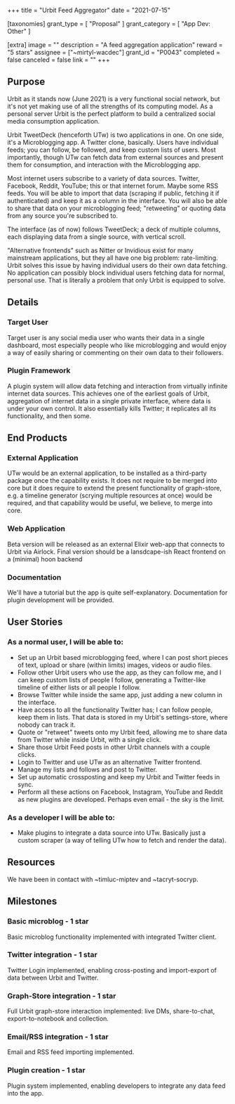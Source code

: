 +++
title = "Urbit Feed Aggregator"
date = "2021-07-15"

[taxonomies]
grant_type = [ "Proposal" ]
grant_category = [ "App Dev: Other" ]

[extra]
image = ""
description = "A feed aggregation application"
reward = "5 stars"
assignee = ["~mirtyl-wacdec"]
grant_id = "P0043"
completed = false
canceled = false
link = ""
+++

## Purpose

Urbit as it stands now (June 2021) is a very functional social network, but it's not yet making use of all the strengths of its computing model.
As a personal server Urbit is the perfect platform to build a centralized social media consumption application.

Urbit TweetDeck (henceforth UTw) is two applications in one. On one side, it's a Microblogging app. A Twitter clone, basically. Users have individual feeds; you can follow, be followed, and keep custom lists of users.
Most importantly, though UTw can fetch data from external sources and present them for consumption, and interaction with the Microblogging app.

Most internet users subscribe to a variety of data sources. Twitter, Facebook, Reddit, YouTube; this or that internet forum. Maybe some RSS feeds.
You will be able to import that data (scraping if public, fetching it if authenticated) and keep it as a column in the interface. You will also be able to share that data on your microblogging feed; "retweeting" or quoting data from any source you're subscribed to.

The interface (as of now) follows TweetDeck; a deck of multiple columns, each displaying data from a single source, with vertical scroll.

"Alternative frontends" such as Nitter or Invidious exist for many mainstream applications, but they all have one big problem: rate-limiting. Urbit solves this issue by having individual users do their own data fetching. No application can possibly block individual users fetching data for normal, personal use. That is literally a problem that only Urbit is equipped to solve.

## Details

### Target User

Target user is any social media user who wants their data in a single dashboard, most especially people who like microblogging and would enjoy a way of easily sharing or commenting on their own data to their followers.

### Plugin Framework

A plugin system will allow data fetching and interaction from virtually infinite internet data sources. This achieves one of the earliest goals of Urbit, aggregation of internet data in a single private interface, where data is under your own control. It also essentially kills Twitter; it replicates all its functionality, and then some.

## End Products

### External Application

UTw would be an external application, to be installed as a third-party package once the capability exists.
It does not require to be merged into core but it does require to extend the present functionality of graph-store, e.g. a timeline generator (scrying multiple resources at once) would be required, and that capability would be useful, we believe, to merge into core.

### Web Application

Beta version will be released as an external Elixir web-app that connects to Urbit via Airlock. Final version should be a lansdcape-ish React frontend on a (minimal) hoon backend

### Documentation

We'll have a tutorial but the app is quite self-explanatory. Documentation for plugin development will be provided.

## User Stories

### As a normal user, I will be able to:

- Set up an Urbit based microblogging feed, where I can post short pieces of text, upload or share (within limits) images, videos or audio files.
- Follow other Urbit users who use the app, as they can follow me, and I can keep custom lists of people I follow, generating a Twitter-like timeline of either lists or all people I follow.
- Browse Twitter while inside the same app, just adding a new column in the interface.
- Have access to all the functionality Twitter has; I can follow people, keep them in lists. That data is stored in my Urbit's settings-store, where nobody can track it.
- Quote or "retweet" tweets onto my Urbit feed, allowing me to share data from Twitter while inside Urbit, with a single click.
- Share those Urbit Feed posts in other Urbit channels with a couple clicks.
- Login to Twitter and use UTw as an alternative Twitter frontend.
- Manage my lists and follows and post to Twitter.
- Set up automatic crossposting and keep my Urbit and Twitter feeds in sync.
- Perform all these actions on Facebook, Instagram, YouTube and Reddit as new plugins are developed. Perhaps even email - the sky is the limit.

### As a developer I will be able to:

- Make plugins to integrate a data source into UTw. Basically just a custom scraper (a way of telling UTw how to fetch and render the data).

## Resources

We have been in contact with ~timluc-miptev and ~tacryt-socryp.

## Milestones

### Basic microblog - 1 star

Basic microblog functionality implemented with integrated Twitter client.

### Twitter integration - 1 star

Twitter Login implemented, enabling cross-posting and import-export of data between Urbit and Twitter.

### Graph-Store integration - 1 star

Full Urbit graph-store interaction implemented: live DMs, share-to-chat, export-to-notebook and collection.

### Email/RSS integration - 1 star

Email and RSS feed importing implemented.

### Plugin creation - 1 star

Plugin system implemented, enabling developers to integrate any data feed into the app.
